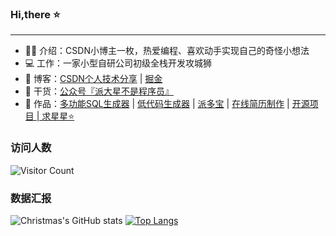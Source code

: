 ### Hi,there ⭐
<hr>

- 👨‍🎓 介绍：CSDN小博主一枚，热爱编程、喜欢动手实现自己的奇怪小想法
- 💻 工作：一家小型自研公司初级全栈开发攻城狮
- 📃 博客：<a href="https://blog.csdn.net/Gaowumao?type=blog">CSDN个人技术分享</a> | <a href="https://juejin.cn/user/1469371468221047">掘金</a>
- 🌱 干货：<a href="https://pdxjie.github.io/translate.github.io/assets/img/wechat.dc667eaa.png">公众号『派大星不是程序员』</a>
- 📌 作品：<a href="http://www.json-sql.online/">多功能SQL生成器</a> | <a href="http://39.104.80.173/">低代码生成器</a> | <a href="https://github.com/pdxjie/feature-play/blob/master/asset/code.png">派多宝</a> | <a href="https://github.com/pdxjie/resume-online">在线简历制作</a> | <a href="https://github.com/pdxjie">开源项目 | 求星星⭐️</a>

### 访问人数
 ![Visitor Count](https://profile-counter.glitch.me/Christmas/count.svg) 

### 数据汇报
![Christmas's GitHub stats](https://github-readme-stats.vercel.app/api?username=pdxjie&show_icons=true&bg_color=30,ff5f6d,ffc373&locale=cn&card_width=470)
[![Top Langs](https://github-readme-stats.vercel.app/api/top-langs/?username=pdxjie&layout=compact&bg_color=30,ff5f6d,ffc373&locale=cn)](https://github.com/anuraghazra/github-readme-stats)

<!---
pdxjie/pdxjie is a ✨ special ✨ repository because its `README.md` (this file) appears on your GitHub profile.
You can click the Preview link to take a look at your changes.
--->
